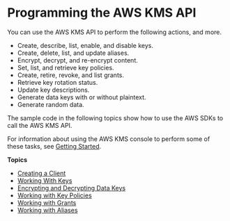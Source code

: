 # Programming the AWS KMS API<a name="programming-top"></a>

You can use the AWS KMS API to perform the following actions, and more\.
+ Create, describe, list, enable, and disable keys\.
+ Create, delete, list, and update aliases\.
+ Encrypt, decrypt, and re\-encrypt content\.
+ Set, list, and retrieve key policies\.
+ Create, retire, revoke, and list grants\.
+ Retrieve key rotation status\.
+ Update key descriptions\.
+ Generate data keys with or without plaintext\.
+ Generate random data\.

The sample code in the following topics show how to use the AWS SDKs to call the AWS KMS API\.

For information about using the AWS KMS console to perform some of these tasks, see [Getting Started](getting-started.md)\.

**Topics**
+ [Creating a Client](programming-client.md)
+ [Working With Keys](programming-keys.md)
+ [Encrypting and Decrypting Data Keys](programming-encryption.md)
+ [Working with Key Policies](programming-key-policies.md)
+ [Working with Grants](programming-grants.md)
+ [Working with Aliases](programming-aliases.md)